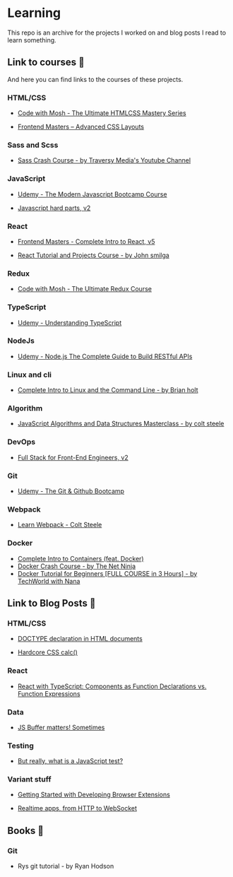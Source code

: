 # Learning

This repo is an archive for the projects I worked on and blog posts I read to learn something.

## Link to courses :rocket:

And here you can find links to the courses of these projects.

### HTML/CSS

- [Code with Mosh - The Ultimate HTMLCSS Mastery Series](https://codewithmosh.com/p/the-ultimate-html-css)

- [Frontend Masters – Advanced CSS Layouts](https://frontendmasters.com/courses/advanced-css-layouts/)

### Sass and Scss

- [Sass Crash Course - by Traversy Media's Youtube Channel](https://www.youtube.com/watch?v=nu5mdN2JIwM)

### JavaScript

- [Udemy - The Modern Javascript Bootcamp Course](https://www.udemy.com/course/javascript-beginners-complete-tutorial/)

- [Javascript hard parts, v2](https://frontendmasters.com/courses/javascript-hard-parts-v2/)

### React

- [Frontend Masters - Complete Intro to React, v5](https://frontendmasters.com/courses/complete-react-v5/)

- [React Tutorial and Projects Course - by John smilga](https://www.udemy.com/course/react-tutorial-and-projects-course/)

### Redux

- [Code with Mosh - The Ultimate Redux Course](https://codewithmosh.com/p/ultimate-redux)

### TypeScript

- [Udemy - Understanding TypeScript](https://www.udemy.com/course/understanding-typescript/)

### NodeJs

- [Udemy - Node.js The Complete Guide to Build RESTful APIs](https://www.udemy.com/course/nodejs-master-class/)

### Linux and cli

- [Complete Intro to Linux and the Command Line - by Brian holt](https://frontendmasters.com/workshops/complete-linux-cli/)

### Algorithm

- [JavaScript Algorithms and Data Structures Masterclass - by colt steele](https://www.udemy.com/course/js-algorithms-and-data-structures-masterclass/)

### DevOps

- [Full Stack for Front-End Engineers, v2](https://frontendmasters.com/workshops/full-stack-v2)

### Git

- [Udemy - The Git & Github Bootcamp](https://www.udemy.com/course/git-and-github-bootcamp/)

### Webpack

- [Learn Webpack - Colt Steele](https://www.youtube.com/watch?v=3On5Z0gjf4U&list=PLblA84xge2_zwxh3XJqy6UVxS60YdusY8)

### Docker

- [Complete Intro to Containers (feat. Docker)](https://frontendmasters.com/courses/complete-intro-containers/)
- [Docker Crash Course - by The Net Ninja](https://www.youtube.com/watch?v=31ieHmcTUOk&list=PL4cUxeGkcC9hxjeEtdHFNYMtCpjNBm3h7)
- [Docker Tutorial for Beginners [FULL COURSE in 3 Hours] - by TechWorld with Nana](https://www.youtube.com/watch?v=3c-iBn73dDE)

## Link to Blog Posts :memo:

### HTML/CSS

- [DOCTYPE declaration in HTML documents](https://virgool.io/@MaryamHeydarian/doctype-declaration-in-html-documents-oslgnrvb8jey)

- [Hardcore CSS calc()](https://medium.com/buildit/hardcore-css-calc-bdfb0162993c)

### React

- [React with TypeScript: Components as Function Declarations vs. Function Expressions](https://blog.echobind.com/react-with-typescript-components-as-function-declarations-vs-function-expressions-e433ac8d6938)

### Data

- [JS Buffer matters! Sometimes](https://medium.com/front-end-weekly/js-buffers-matter-sometimes-56150a35417f)

### Testing

- [But really, what is a JavaScript test?](https://kentcdodds.com/blog/but-really-what-is-a-javascript-test)

### Variant stuff

- [Getting Started with Developing Browser Extensions](https://medium.com/@TusharKanjariya/getting-started-with-developing-browser-extensions-eb4a7d8658b3)

- [Realtime apps, from HTTP to WebSocket](https://engineering.snapp.ir/%D8%A7%D9%BE%D9%84%DB%8C%DA%A9%DB%8C%D8%B4%D9%86-%D9%87%D8%A7%DB%8C-real-time-%D8%A7%D8%B2-http-%D8%AA%D8%A7-websocket-rh73jq5sursn)

## Books :book:

### Git

- Rys git tutorial - by Ryan Hodson
